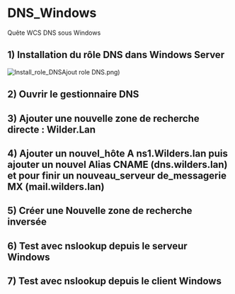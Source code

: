 # DNS_Windows
Quête WCS DNS sous Windows

## 1) Installation du rôle DNS dans Windows Server

![Install_role_DNS](https://github.com/Hebus79/DNS_DIG/blob/main/Images/1)Ajout role DNS.png)

## 2) Ouvrir le gestionnaire DNS


## 3) Ajouter une nouvelle zone de recherche directe : Wilder.Lan



## 4) Ajouter un nouvel_hôte A ns1.Wilders.lan puis ajouter un nouvel Alias CNAME (dns.wilders.lan) et pour finir un nouveau_serveur de_messagerie MX (mail.wilders.lan)



## 5) Créer une Nouvelle zone de recherche inversée




## 6) Test avec nslookup depuis le serveur Windows




## 7) Test avec nslookup depuis le client Windows


